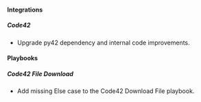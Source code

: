 
#### Integrations
##### Code42
- Upgrade py42 dependency and internal code improvements.

#### Playbooks
##### Code42 File Download
- Add missing Else case to the Code42 Download File playbook.
